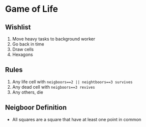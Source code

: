 # Game of Life


## Wishlist
1. Move heavy tasks to background worker
2. Go back in time
3. Draw cells
4. Hexagons

## Rules
1. Any life cell with `neigboors==2 || neightboors==3 survives`
2. Any dead cell with `neigboors==3 revives`
3. Any others, die 

## Neigboor Definition
* All squares are a square that have at least one point in common 
